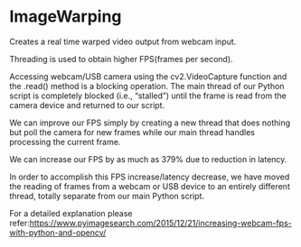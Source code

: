 # ImageWarping
Creates a real time warped video output from webcam input.


Threading is used to obtain higher FPS(frames per second).

Accessing webcam/USB camera using the cv2.VideoCapture  function and the .read()  method is a blocking operation. The main thread of our Python script is completely blocked (i.e., “stalled”) until the frame is read from the camera device and returned to our script.

We can improve our FPS simply by creating a new thread that does nothing but poll the camera for new frames while our main thread handles processing the current frame.

We can increase our FPS by as much as 379% due to reduction in latency.

In order to accomplish this FPS increase/latency decrease, we have moved the reading of frames from a webcam or USB device to an entirely different thread, totally separate from our main Python script.

For a detailed explanation please refer:https://www.pyimagesearch.com/2015/12/21/increasing-webcam-fps-with-python-and-opencv/
